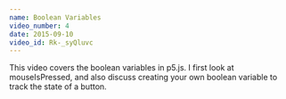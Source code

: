 ```yaml
---
name: Boolean Variables
video_number: 4
date: 2015-09-10
video_id: Rk-_syQluvc
---
```


This video covers the boolean variables in p5.js. I first look at mouseIsPressed, and also discuss creating your own boolean variable to track the state of a button.
